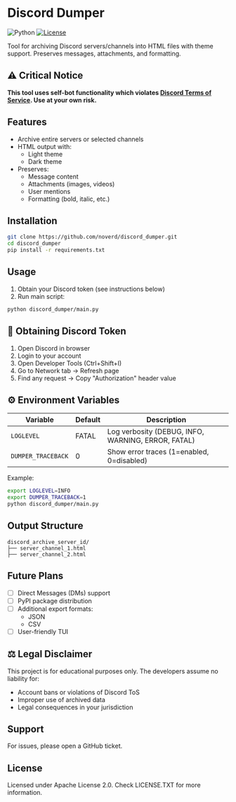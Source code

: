 # Discord Dumper

![Python](https://img.shields.io/badge/python-3.10%2B-blue)
[![License](https://img.shields.io/badge/License-Apache%202.0-yellow.svg?logo=apache)](https://opensource.org/licenses/Apache-2.0)

Tool for archiving Discord servers/channels into HTML files with theme support. Preserves messages, attachments, and
formatting.

## ⚠️ Critical Notice

**This tool uses self-bot functionality which violates [Discord Terms of Service](https://discord.com/terms). Use at
your own risk.**

## Features

- Archive entire servers or selected channels
- HTML output with:
    - Light theme
    - Dark theme
- Preserves:
    - Message content
    - Attachments (images, videos)
    - User mentions
    - Formatting (bold, italic, etc.)

## Installation

```bash
git clone https://github.com/noverd/discord_dumper.git
cd discord_dumper
pip install -r requirements.txt
```

## Usage

1. Obtain your Discord token (see instructions below)
2. Run main script:

```bash
python discord_dumper/main.py
```

## 🔐 Obtaining Discord Token

1. Open Discord in browser
2. Login to your account
3. Open Developer Tools (Ctrl+Shift+I)
4. Go to Network tab → Refresh page
5. Find any request → Copy "Authorization" header value

## ⚙️ Environment Variables

| Variable           | Default | Description                                        |
|--------------------|---------|----------------------------------------------------|
| `LOGLEVEL`         | FATAL   | Log verbosity (DEBUG, INFO, WARNING, ERROR, FATAL) |
| `DUMPER_TRACEBACK` | 0       | Show error traces (1=enabled, 0=disabled)          |

Example:

```bash
export LOGLEVEL=INFO
export DUMPER_TRACEBACK=1
python discord_dumper/main.py
```

## Output Structure

```
discord_archive_server_id/
├── server_channel_1.html
├── server_channel_2.html
```

## Future Plans

- [ ] Direct Messages (DMs) support
- [ ] PyPI package distribution
- [ ] Additional export formats:
    - JSON
    - CSV
- [ ] User-friendly TUI

## ⚖️ Legal Disclaimer

This project is for educational purposes only. The developers assume no liability for:

- Account bans or violations of Discord ToS
- Improper use of archived data
- Legal consequences in your jurisdiction


## Support

For issues, please open a GitHub ticket.

## License
Licensed under Apache License 2.0. Check LICENSE.TXT for more information.
